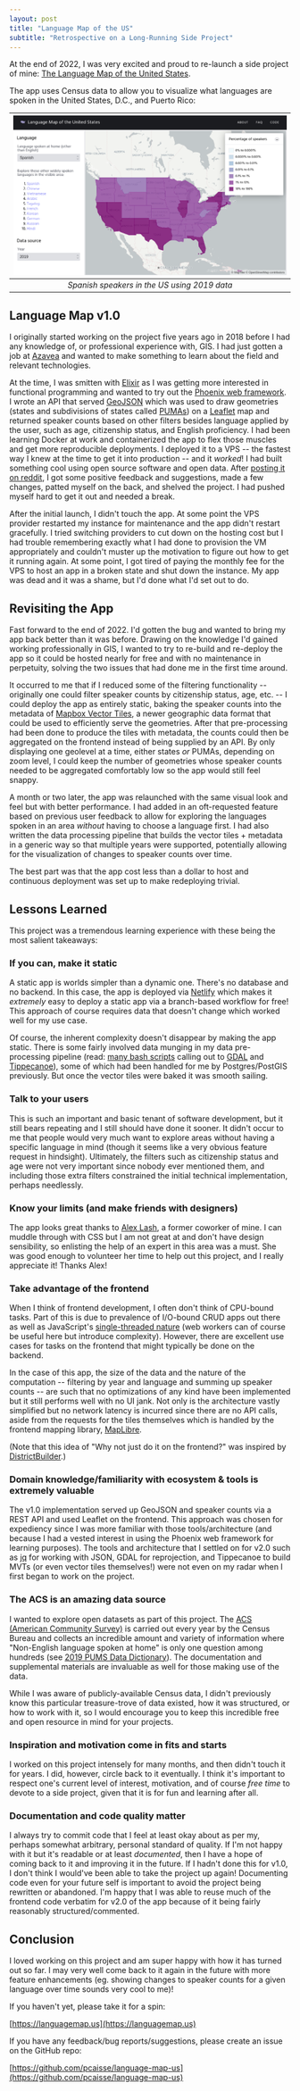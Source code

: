 ```yaml
---
layout: post
title: "Language Map of the US"
subtitle: "Retrospective on a Long-Running Side Project"
---
```


At the end of 2022, I was very excited and proud to re-launch a side project of
mine: [The Language Map of the United States](https://languagemap.us).

The app uses Census data to allow you to visualize what languages are spoken in
the United States, D.C., and Puerto Rico: 

| ![languagemap.us in 2023](/assets/images/language_map_2023.png) |
|:--:|
| *Spanish speakers in the US using 2019 data* |

## Language Map v1.0

I originally started working on the project five years ago in 2018 before I had any
knowledge of, or professional experience with, GIS. I had just gotten a job at
[Azavea](https://www.azavea.com/) and wanted to make something to learn about
the field and relevant technologies.

At the time, I was smitten with [Elixir](https://elixir-lang.org/) as I was
getting more interested in functional programming and wanted to try out the
[Phoenix web framework](https://www.phoenixframework.org/). I wrote an API that
served [GeoJSON](https://geojson.org/) which was used to draw geometries
(states and subdivisions of states called
[PUMAs](https://www.census.gov/programs-surveys/geography/guidance/geo-areas/pumas.html))
on a [Leaflet](https://leafletjs.com/) map and returned speaker counts based on
other filters besides language applied by the user, such as age, citizenship
status, and English proficiency. I had been learning Docker at work and
containerized the app to flex those muscles and get more reproducible
deployments. I deployed it to a VPS -- the fastest way I knew at the time to
get it into production -- and it _worked_! I had built something cool using
open source software and open data. After [posting it on
reddit](https://www.reddit.com/r/linguistics/comments/b7uhbb/language_map_of_the_united_states/),
I got some positive feedback and suggestions, made a few changes, patted myself
on the back, and shelved the project. I had pushed myself hard to get it out
and needed a break.

After the initial launch, I didn't touch the app. At some point the VPS
provider restarted my instance for maintenance and the app didn't restart
gracefully. I tried switching providers to cut down on the hosting cost but I
had trouble remembering exactly what I had done to provision the VM
appropriately and couldn't muster up the motivation to figure out how to get it
running again. At some point, I got tired of paying the monthly fee for the VPS
to host an app in a broken state and shut down the instance. My app was dead
and it was a shame, but I'd done what I'd set out to do.

## Revisiting the App

Fast forward to the end of 2022. I'd gotten the bug and wanted to bring my app
back better than it was before. Drawing on the knowledge I'd gained working
professionally in GIS, I wanted to try to re-build and re-deploy the app so it
could be hosted nearly for free and with no maintenance in perpetuity, solving
the two issues that had done me in the first time around.

It occurred to me that if I reduced some of the filtering functionality --
originally one could filter speaker counts by citizenship status, age, etc. --
I could deploy the app as entirely static, baking the speaker counts into the
metadata of [Mapbox Vector
Tiles](https://en.wikipedia.org/wiki/Vector_tiles#Protocol_buffers_(Mapbox)), a
newer geographic data format that could be used to efficiently serve the
geometries. After that pre-processing had been done to produce the tiles with
metadata, the counts could then be aggregated on the frontend instead of being
supplied by an API. By only displaying one geolevel at a time, either states
_or_ PUMAs, depending on zoom level, I could keep the number of geometries
whose speaker counts needed to be aggregated comfortably low so the app would
still feel snappy.

A month or two later, the app was relaunched with the same visual look and feel
but with better performance. I had added in an oft-requested feature based on
previous user feedback to allow for exploring the languages spoken in an area
_without_ having to choose a language first. I had also written the data
processing pipeline that builds the vector tiles + metadata in a generic way so
that multiple years were supported, potentially allowing for the visualization
of changes to speaker counts over time. 

The best part was that the app cost less than a dollar to host and continuous
deployment was set up to make redeploying trivial.

## Lessons Learned

This project was a tremendous learning experience with these being the most salient takeaways:

### If you can, make it static

A static app is worlds simpler than a dynamic one. There's no database and no
backend. In this case, the app is deployed via
[Netlify](https://www.netlify.com/) which makes it _extremely_ easy to deploy a
static app via a branch-based workflow for free! This approach of course requires data that doesn't change which worked well for my use case.

Of course, the inherent complexity doesn't disappear by making the app static.
There is some fairly involved data munging in my data pre-processing pipeline
(read: [many bash
scripts](https://github.com/pcaisse/language-map-us/tree/main/data/scripts)
calling out to [GDAL](https://gdal.org/) and
[Tippecanoe](https://github.com/mapbox/tippecanoe)), some of which had been
handled for me by Postgres/PostGIS previously. But once the vector tiles were
baked it was smooth sailing.

### Talk to your users

This is such an important and basic tenant of software development, but it
still bears repeating and I still should have done it sooner. It didn't occur
to me that people would very much want to explore areas without having a
specific language in mind (though it seems like a very obvious feature request
in hindsight). Ultimately, the filters such as citizenship status and age were
not very important since nobody ever mentioned them, and including those extra
filters constrained the initial technical implementation, perhaps needlessly.

### Know your limits (and make friends with designers)

The app looks great thanks to [Alex Lash](https://www.alexlashdesign.com/), a
former coworker of mine. I can muddle through with CSS but I am not great at
and don't have design sensibility, so enlisting the help of an expert in this
area was a must. She was good enough to volunteer her time to help out this
project, and I really appreciate it! Thanks Alex!

### Take advantage of the frontend

When I think of frontend development, I often don't think of CPU-bound tasks.
Part of this is due to prevalence of I/O-bound CRUD apps out there as well as
JavaScript's [single-threaded
nature](https://developer.mozilla.org/en-US/docs/Glossary/Main_thread) (web
workers can of course be useful here but introduce complexity). However, there
are excellent use cases for tasks on the frontend that might typically be done
on the backend.

In the case of this app, the size of the data and the nature of the computation
-- filtering by year and language and summing up speaker counts -- are such
that no optimizations of any kind have been implemented but it still performs
well with no UI jank. Not only is the architecture vastly simplified but no
network latency is incurred since there are no API calls, aside from the
requests for the tiles themselves which is handled by the frontend mapping
library, [MapLibre](https://maplibre.org/).

(Note that this idea of "Why not just do it on the frontend?" was inspired by
[DistrictBuilder](https://github.com/PublicMapping/districtbuilder).)

### Domain knowledge/familiarity with ecosystem & tools is extremely valuable

The v1.0 implementation served up GeoJSON and speaker counts via a REST API and
used Leaflet on the frontend. This approach was chosen for expediency since I
was more familiar with those tools/architecture (and because I had a vested
interest in using the Phoenix web framework for learning purposes). The tools
and architecture that I settled on for v2.0 such as
[jq](https://stedolan.github.io/jq/) for working with JSON, GDAL for
reprojection, and Tippecanoe to build MVTs (or even vector tiles themselves!)
were not even on my radar when I first began to work on the project.

### The ACS is an amazing data source

I wanted to explore open datasets as part of this project. The [ACS (American
Community Survey)](https://www.census.gov/programs-surveys/acs) is carried out
every year by the Census Bureau and collects an incredible amount and variety
of information where "Non-English language spoken at home" is only one question
among hundreds (see [2019 PUMS Data
Dictionary](https://www2.census.gov/programs-surveys/acs/tech_docs/pums/data_dict/PUMS_Data_Dictionary_2019.pdf)).
The documentation and supplemental materials are invaluable as well for those
making use of the data.

While I was aware of publicly-available Census data, I didn't previously know
this particular treasure-trove of data existed, how it was structured, or how
to work with it, so I would encourage you to keep this incredible free and open
resource in mind for your projects.

### Inspiration and motivation come in fits and starts

I worked on this project intensely for many months, and then didn't touch it
for years. I did, however, circle back to it eventually. I think it's important
to respect one's current level of interest, motivation, and of course _free
time_ to devote to a side project, given that it is for fun and learning after
all.

### Documentation and code quality matter

I always try to commit code that I feel at least okay about as per my, perhaps
somewhat arbitrary, personal standard of quality. If I'm not happy with it but
it's readable or at least _documented_, then I have a hope of coming back to it
and improving it in the future. If I hadn't done this for v1.0, I don't think I
would've been able to take the project up again! Documenting code even for your
future self is important to avoid the project being rewritten or abandoned. I'm
happy that I was able to reuse much of the frontend code verbatim for v2.0 of
the app because of it being fairly reasonably structured/commented.

## Conclusion

I loved working on this project and am super happy with how it has turned out
so far. I may very well come back to it again in the future with more feature
enhancements (eg. showing changes to speaker counts for a given language over
time sounds very cool to me)!

If you haven't yet, please take it for a spin:

[https://languagemap.us](https://languagemap.us)

If you have any feedback/bug reports/suggestions, please create an issue on the GitHub repo:

[https://github.com/pcaisse/language-map-us](https://github.com/pcaisse/language-map-us)
